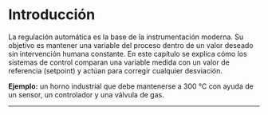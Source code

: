 # Introducción

La regulación automática es la base de la instrumentación moderna. Su objetivo es mantener una variable del proceso dentro de un valor deseado sin intervención humana constante. 
En este capítulo se explica cómo los sistemas de control comparan una variable medida con un valor de referencia (setpoint) y actúan para corregir cualquier desviación.

**Ejemplo:** un horno industrial que debe mantenerse a 300 °C con ayuda de un sensor, un controlador y una válvula de gas.

---
